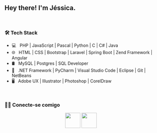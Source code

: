 <h2> Hey there! I'm Jéssica.</h2>

</br>

<h3>🛠 Tech Stack</h3>

- 💻 &nbsp;  PHP | JavaScript | Pascal | Python | C | C# | Java
- 🌐 &nbsp; HTML | CSS | Bootstrap | Laravel | Spring Boot | Zend Framework | Angular
- 🛢 &nbsp; MySQL | Postgres | SQL Developer
- 🔧 &nbsp; .NET Framework | PyCharm | Visual Studio Code | Eclipse | Git | NetBeans
- 🖥 &nbsp; Adobe UX | Illustrator | Photoshop | CorelDraw



</br>


<h3> 🤝🏻 Conecte-se comigo </h3>

<p align="center"> 
<a href="https://www.linkedin.com/in/jessica-charliny-ramos-0b31781ba/" target="_blank" rel="noopener noreferrer"><img src="https://img.icons8.com/plasticine/100/000000/linkedin.png" width="50" /></a>
<a href="mailto:jessicacharliny@gmail.com" target="_blank" rel="noopener noreferrer"><img src="https://img.icons8.com/plasticine/100/000000/gmail.png"  width="50" /></a>
</p>
